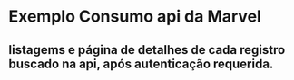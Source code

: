 # Exemplo Consumo api da Marvel
## listagems e página de detalhes de cada registro buscado na api, após autenticação requerida.
